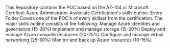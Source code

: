 This Repository contains the POC based on the AZ-104 or Microsoft Certified: Azure Administrator Associate Certification's skills outline.
Every Folder Covers one of the POC's of every skillset from the certification.
The major skills outline consists of the following:
Manage Azure identities and governance (15-20%)
Implement and manage storage (15-20%)
Deploy and manage Azure compute resources (20-25%)
Configure and manage virtual networking (25-30%)
Monitor and back up Azure resources (10-15%)
